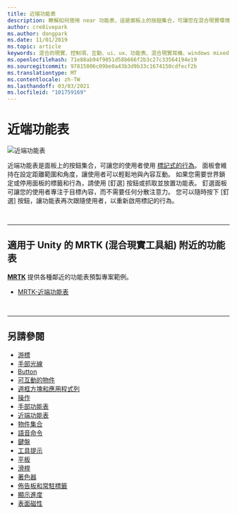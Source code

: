 ```yaml
---
title: 近端功能表
description: 瞭解如何使用 near 功能表，這是面板上的按鈕集合，可讓您在混合現實環境中使用標記式行為。
author: cre8ivepark
ms.author: dongpark
ms.date: 11/01/2019
ms.topic: article
keywords: 混合的現實、控制項、互動、ui、ux、功能表、混合現實耳機、windows mixed Reality 耳機、虛擬實境耳機、HoloLens、MRTK、混合現實工具組
ms.openlocfilehash: 71e88ab94f9051d58b666f2b3c27c33564194e19
ms.sourcegitcommit: 97815006c09be0a43b3d9b33c1674150cdfecf2b
ms.translationtype: MT
ms.contentlocale: zh-TW
ms.lasthandoff: 03/03/2021
ms.locfileid: "101759169"
---
```

# <a name="near-menu"></a>近端功能表

![近端功能表](images/UX_Hero_NearMenu.jpg)

近端功能表是面板上的按鈕集合，可讓您的使用者使用 [標記式的行為](billboarding-and-tag-along.md#what-is-a-tag-along)。 面板會維持在設定距離範圍和角度，讓使用者可以輕鬆地與內容互動。 如果您需要世界鎖定或停用面板的標籤和行為，請使用 [釘選] 按鈕或抓取並放置功能表。 釘選面板可讓您的使用者專注于目標內容，而不需要任何分散注意力。 您可以隨時按下 [釘選] 按鈕，讓功能表再次跟隨使用者，以重新啟用標記的行為。

<br>

---

## <a name="near-menu-in-mrtk-mixed-reality-toolkit-for-unity"></a>適用于 Unity 的 MRTK (混合現實工具組) 附近的功能表
**[MRTK](https://github.com/Microsoft/MixedRealityToolkit-Unity)** 提供各種鄰近的功能表預製專案範例。

* [MRTK-近端功能表](https://docs.microsoft.com/windows/mixed-reality/mrtk-docs/features/ux-building-blocks/near-menu.md)

<br>

---

## <a name="see-also"></a>另請參閱

* [游標](cursors.md)
* [手部光線](point-and-commit.md)
* [Button](button.md)
* [可互動的物件](interactable-object.md)
* [週框方塊和應用程式列](app-bar-and-bounding-box.md)
* [操作](direct-manipulation.md)
* [手部功能表](hand-menu.md)
* [近端功能表](near-menu.md)
* [物件集合](object-collection.md)
* [語音命令](voice-input.md)
* [鍵盤](keyboard.md)
* [工具提示](tooltip.md)
* [平板](slate.md)
* [滑桿](slider.md)
* [著色器](shader.md)
* [佈告板和常駐標籤](billboarding-and-tag-along.md)
* [顯示進度](progress.md)
* [表面磁性](surface-magnetism.md)
